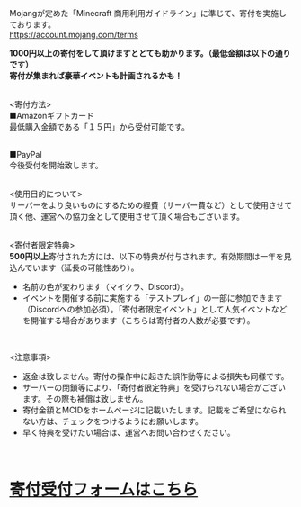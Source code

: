 Mojangが定めた「Minecraft 商用利用ガイドライン」に準じて、寄付を実施しております。<br>
https://account.mojang.com/terms<br>

**1000円以上の寄付をして頂けますととても助かります。（最低金額は以下の通りです）**<br>
**寄付が集まれば豪華イベントも計画されるかも！**<br>
<br>

<寄付方法><br>
■Amazonギフトカード<br>
最低購入金額である「１５円」から受付可能です。<br>
<br>

■PayPal<br>
今後受付を開始致します。<br>
<br>


<使用目的について><br>
サーバーをより良いものにするための経費（サーバー費など）として使用させて頂く他、運営への協力金として使用させて頂く場合もございます。<br>
<br>

<寄付者限定特典><br>
**500円以上**寄付された方には、以下の特典が付与されます。有効期間は一年を見込んでいます（延長の可能性あり）。<br>
- 名前の色が変わります（マイクラ、Discord）。<br>
- イベントを開催する前に実施する「テストプレイ」の一部に参加できます（Discordへの参加必須）。「寄付者限定イベント」として人気イベントなどを開催する場合があります（こちらは寄付者の人数が必要です）。<br>
<br>

<注意事項><br>
- 返金は致しません。寄付の操作中に起きた誤作動等による損失も同様です。<br>
- サーバーの閉鎖等により、「寄付者限定特典」を受けられない場合がございます。その際も補償は致しません。<br>
- 寄付金額とMCIDをホームページに記載いたします。記載をご希望になられない方は、チェックをつけるようにお願いします。<br>
- 早く特典を受けたい場合は、運営へお問い合わせください。<br>
<br>

# [寄付受付フォームはこちら](https://forms.gle/uGondCJBaJAwAe5U8)
